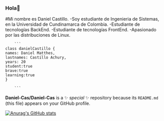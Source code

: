 ### Hola👋
#Mi nombre es Daniel Castillo.
-Soy estudiante de Ingenieria de Sistemas, en la Universidad de Cundinamarca de Colombia.
 -Estudiante de tecnologías BackEnd.
 -Estudiante de tecnologías FrontEnd.
 -Apasionado por las distribuciones de Linux.
 
 		```
    class danielCastillo {
    names: Daniel Matthes,
    lastnames: Castillo Achury,
    years: 20 
    student:true
    brave:true
    learning:true
    }
		
		```

**Daniel-Cas/Daniel-Cas** is a ✨ _special_ ✨ repository because its `README.md` (this file) appears on your GitHub profile.

[![Anurag's GitHub stats](https://github-readme-stats.vercel.app/api?username=Daniel-Cas)](https://github.com/anuraghazra/github-readme-stats)
